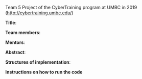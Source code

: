 Team 5 Project of the CyberTraining program at UMBC in 2019 (http://cybertraining.umbc.edu/)

**Title**:

**Team members**: 

**Mentors**: 

**Abstract**:

**Structures of implementation**:

**Instructions on how to run the code**
